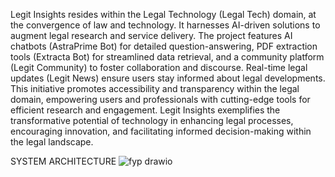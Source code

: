 Legit Insights resides within the Legal Technology (Legal Tech) domain, at the convergence of law and technology. It harnesses AI-driven solutions to augment legal research and service delivery. The project features AI chatbots (AstraPrime Bot) for detailed question-answering, PDF extraction tools (Extracta Bot) for streamlined data retrieval, and a community platform (Legit Community) to foster collaboration and discourse. Real-time legal updates (Legit News) ensure users stay informed about legal developments. This initiative promotes accessibility and transparency within the legal domain, empowering users and professionals with cutting-edge tools for efficient research and engagement. Legit Insights exemplifies the transformative potential of technology in enhancing legal processes, encouraging innovation, and facilitating informed decision-making within the legal landscape.

SYSTEM ARCHITECTURE
![fyp drawio](https://github.com/user-attachments/assets/8528d710-67b3-4d2f-a0aa-0111c1015ee4)
